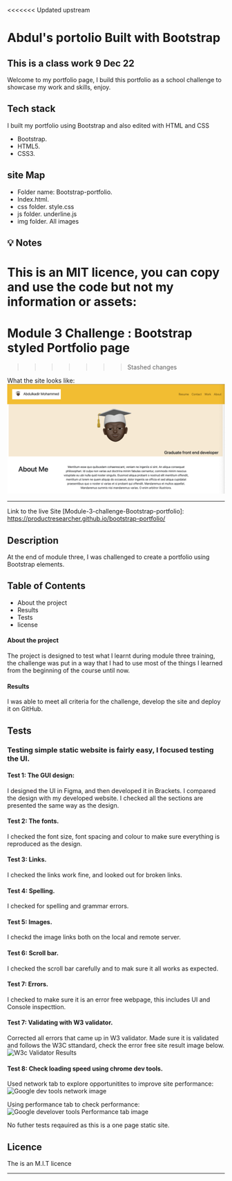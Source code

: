 <<<<<<< Updated upstream

# Abdul's portolio Built with Bootstrap

## This is a class work 9 Dec 22

Welcome to my portfolio page, I build this portfolio as a school challenge to showcase my work and skills, enjoy.

## Tech stack

I built my portfolio using Bootstrap and also edited with HTML and CSS

* Bootstrap.
* HTML5.
* CSS3.


## site Map
* Folder name: Bootstrap-portfolio.
* Index.html.
* css folder.
style.css
* js folder.
underline.js
* img folder.
All images


## 💡 Notes

This is an MIT licence, you can copy and use the code but not my information or assets:
=======
# Module 3 Challenge : Bootstrap styled Portfolio page
>>>>>>> Stashed changes
 
 What the site looks like:
![Module 3 challenge website screen shot.](img/module-three.png "Site screenshot")
- - - 
Link to the live Site
[Module-3-challenge-Bootstrap-portfolio]: https://productresearcher.github.io/bootstrap-portfolio/ 

## Description

At the end of module three, I was challenged to create a portfolio using Bootstrap elements. 


## Table of Contents

* About the project
* Results
* Tests
* license


#### About the project
The project is designed to test what I learnt during module three training, the challenge was put in a way that I had to use most of the things I learned from the beginning of the course until now.

#### Results
I was able to meet all criteria for the challenge, develop the site and deploy it on GitHub.

## Tests
### Testing simple static website is fairly easy, I focused testing the UI.
#### Test 1: The GUI design:
I designed the UI in Figma, and then developed it in Brackets.
I compared the design with my developed website.
I checked all the sections are presented the same way as the design.

#### Test 2: The fonts.
I checked the font size, font spacing and colour to make sure everything is reproduced as the design. 

#### Test 3: Links.
I checked the links work fine, and looked out for broken links.

#### Test 4: Spelling.
I checked for spelling and grammar errors.

#### Test 5: Images.
I checkd the image links both on the local and remote server.

#### Test 6: Scroll bar.
I checked the scroll bar carefully and to mak sure it all works as expected.

#### Test 7: Errors.
I checked to make sure it is an error free webpage, this includes UI and Console inspecttion.

#### Test 7: Validating with W3 validator.
Corrected all errors that came up in W3 validator.
Made sure it is validated and follows the W3C sttandard, check the error free site result image below.
![W3c Validator Results](img/ "image of W3c test result showing a clean valid site.")

#### Test 8: Check loading speed using chrome dev tools.
Used network tab to explore opportunitites to improve site performance:
![Google dev tools network image](img/ "Image of Google Developer Tools Networks tab, showing Module two challenge site netowkr load time and other elements")

Using performance tab to check performance:
![Google develover tools Performance tab image](img/ "Image of Google Developer Tools Performance tab, showing the performance of Module two challenge site")

No futher tests reqauired as this is a one page static site.

## Licence

The is an M.I.T licence

---


